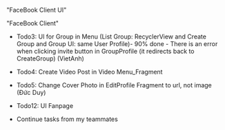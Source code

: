 "FaceBook Client UI" 

"FaceBook Client" 

- Todo3: UI for Group in Menu (List Group: RecyclerView and Create Group and Group UI: same User Profile)- 90% done - There is an error when clicking invite button in GroupProfile (it redirects back to CreateGroup) (VietAnh)

- Todo4: Create Video Post in Video Menu_Fragment

- Todo5: Change Cover Photo in EditProfile Fragment to url, not image (Đức Duy)

- Todo12: UI Fanpage

- Continue tasks from my teammates